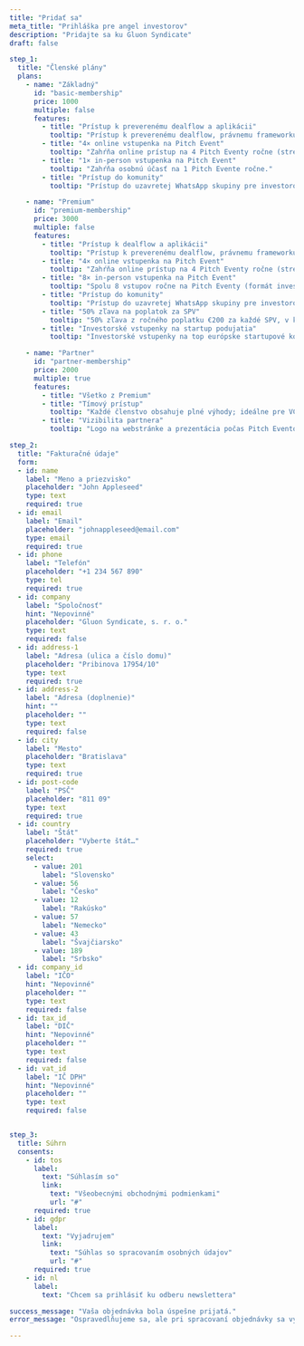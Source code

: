 ```yaml
---
title: "Pridať sa"
meta_title: "Prihláška pre angel investorov"
description: "Pridajte sa ku Gluon Syndicate"
draft: false

step_1:
  title: "Členské plány"
  plans:
    - name: "Základný"
      id: "basic-membership"
      price: 1000
      multiple: false
      features:
        - title: "Prístup k preverenému dealflow a aplikácii"
          tooltip: "Prístup k preverenému dealflow, právnemu frameworku, investorskej aplikácii a nástrojom na správu portfólia."
        - title: "4× online vstupenka na Pitch Event"
          tooltip: "Zahŕňa online prístup na 4 Pitch Eventy ročne (streamovaný hlavný program)."
        - title: "1× in-person vstupenka na Pitch Event"
          tooltip: "Zahŕňa osobnú účasť na 1 Pitch Evente ročne."
        - title: "Prístup do komunity"
          tooltip: "Prístup do uzavretej WhatsApp skupiny pre investorov."

    - name: "Premium"
      id: "premium-membership"
      price: 3000
      multiple: false
      features:
        - title: "Prístup k dealflow a aplikácii"
          tooltip: "Prístup k preverenému dealflow, právnemu frameworku, investorskej aplikácii a nástrojom na správu portfólia."
        - title: "4× online vstupenka na Pitch Event"
          tooltip: "Zahŕňa online prístup na 4 Pitch Eventy ročne (streamovaný hlavný program)."
        - title: "8× in-person vstupenka na Pitch Event"
          tooltip: "Spolu 8 vstupov ročne na Pitch Eventy (formát investor +1)."
        - title: "Prístup do komunity"
          tooltip: "Prístup do uzavretej WhatsApp skupiny pre investorov."
        - title: "50% zľava na poplatok za SPV"
          tooltip: "50% zľava z ročného poplatku €200 za každé SPV, v ktorom investujete."
        - title: "Investorské vstupenky na startup podujatia"
          tooltip: "Investorské vstupenky na top európske startupové konferencie (napr. WebSummit, Reflect, Slush)."

    - name: "Partner"
      id: "partner-membership"
      price: 2000
      multiple: true
      features:
        - title: "Všetko z Premium"
        - title: "Tímový prístup"
          tooltip: "Každé členstvo obsahuje plné výhody; ideálne pre VC fondy a akcelerátory."
        - title: "Vizibilita partnera"
          tooltip: "Logo na webstránke a prezentácia počas Pitch Eventov."

step_2:
  title: "Fakturačné údaje"
  form:
  - id: name
    label: "Meno a priezvisko"
    placeholder: "John Appleseed"
    type: text
    required: true
  - id: email
    label: "Email"
    placeholder: "johnappleseed@email.com"
    type: email
    required: true
  - id: phone
    label: "Telefón"
    placeholder: "+1 234 567 890"
    type: tel
    required: true
  - id: company
    label: "Spoločnosť"
    hint: "Nepovinné"
    placeholder: "Gluon Syndicate, s. r. o."
    type: text
    required: false
  - id: address-1
    label: "Adresa (ulica a číslo domu)"
    placeholder: "Pribinova 17954/10"
    type: text
    required: true
  - id: address-2
    label: "Adresa (doplnenie)"
    hint: ""
    placeholder: ""
    type: text
    required: false
  - id: city
    label: "Mesto"
    placeholder: "Bratislava"
    type: text
    required: true
  - id: post-code
    label: "PSČ"
    placeholder: "811 09"
    type: text
    required: true
  - id: country
    label: "Štát"
    placeholder: "Vyberte štát…"
    required: true
    select:
      - value: 201
        label: "Slovensko"
      - value: 56
        label: "Česko"
      - value: 12
        label: "Rakúsko"
      - value: 57
        label: "Nemecko"
      - value: 43
        label: "Švajčiarsko"
      - value: 189
        label: "Srbsko"
  - id: company_id
    label: "IČO"
    hint: "Nepovinné"
    placeholder: ""
    type: text
    required: false
  - id: tax_id
    label: "DIČ"
    hint: "Nepovinné"
    placeholder: ""
    type: text
    required: false
  - id: vat_id
    label: "IČ DPH"
    hint: "Nepovinné"
    placeholder: ""
    type: text
    required: false


step_3:
  title: Súhrn
  consents:
    - id: tos
      label:
        text: "Súhlasím so"
        link: 
          text: "Všeobecnými obchodnými podmienkami"
          url: "#"
      required: true
    - id: gdpr
      label:
        text: "Vyjadrujem"
        link:
          text: "Súhlas so spracovaním osobných údajov"
          url: "#"
      required: true
    - id: nl
      label:
        text: "Chcem sa prihlásiť ku odberu newslettera"

success_message: "Vaša objednávka bola úspešne prijatá."
error_message: "Ospravedlňujeme sa, ale pri spracovaní objednávky sa vyskytla chyba. Prosím, zadajte ju znova."

---
```

